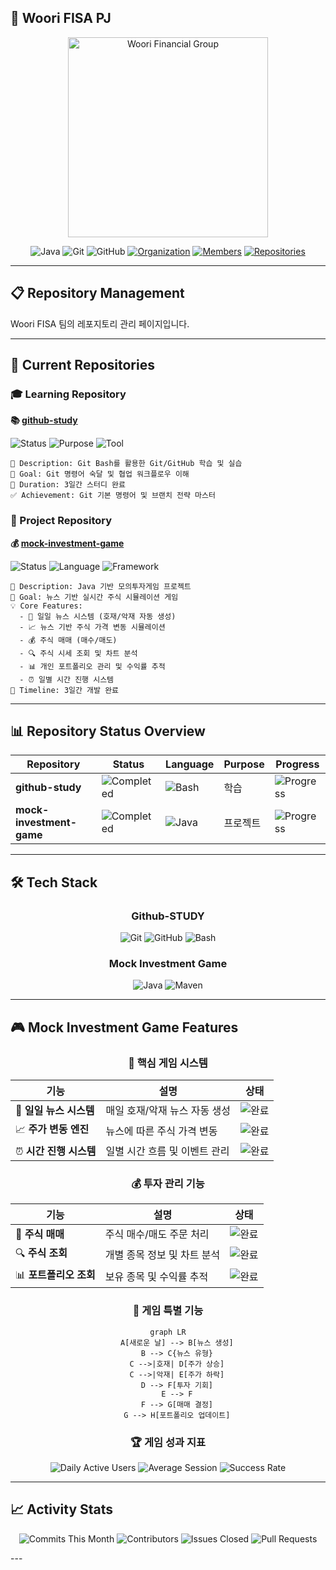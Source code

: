 ## 💙 Woori FISA PJ

<div align="center">
<img src="https://github.com/user-attachments/assets/4c3b73a9-10c5-4921-a693-9006068db576" width="320" height="320" alt="Woori Financial Group">

![Java](https://img.shields.io/badge/Java-ED8B00?style=plastic&logo=openjdk&logoColor=white)
![Git](https://img.shields.io/badge/Git-F05032?style=plastic&logo=git&logoColor=white)
![GitHub](https://img.shields.io/badge/GitHub-100000?style=plastic&logo=github&logoColor=white)
[![Organization](https://img.shields.io/badge/Organization-WooriFISA-blue?style=plastic)](https://github.com/우리FISA조직명)
[![Members](https://img.shields.io/badge/Members-4-brightgreen?style=plastic)](https://github.com/orgs/우리FISA조직명/people)
[![Repositories](https://img.shields.io/badge/Repositories-2-orange?style=plastic)](https://github.com/우리FISA조직명)

</div>

---

## 📋 Repository Management
Woori FISA 팀의 레포지토리 관리 페이지입니다.

---

## 📁 Current Repositories

### 🎓 Learning Repository
<div align="left">

**📚 [github-study](https://github.com/FISA-STUDY/Github-study)**

![Status](https://img.shields.io/badge/Status-Completed-success?style=plastic)
![Purpose](https://img.shields.io/badge/Purpose-Git%20Practice-blue?style=plastic)
![Tool](https://img.shields.io/badge/Tool-Git%20Bash-lightgrey?style=plastic)

```
📝 Description: Git Bash를 활용한 Git/GitHub 학습 및 실습
🎯 Goal: Git 명령어 숙달 및 협업 워크플로우 이해
📅 Duration: 3일간 스터디 완료
✅ Achievement: Git 기본 명령어 및 브랜치 전략 마스터
```

</div>

### 🚀 Project Repository
<div align="left">

**💰 [mock-investment-game](https://github.com/FISA-STUDY/mock-investment-game)**

![Status](https://img.shields.io/badge/Status-Completed-success?style=plastic)
![Language](https://img.shields.io/badge/Language-Java-orange?style=plastic)
![Framework](https://img.shields.io/badge/Framework-Spring%20Boot-brightgreen?style=plastic)

```
📝 Description: Java 기반 모의투자게임 프로젝트
🎯 Goal: 뉴스 기반 실시간 주식 시뮬레이션 게임
💡 Core Features: 
  - 📰 일일 뉴스 시스템 (호재/악재 자동 생성)
  - 📈 뉴스 기반 주식 가격 변동 시뮬레이션
  - 💰 주식 매매 (매수/매도)
  - 🔍 주식 시세 조회 및 차트 분석
  - 📊 개인 포트폴리오 관리 및 수익률 추적
  - ⏰ 일별 시간 진행 시스템
📅 Timeline: 3일간 개발 완료
```

</div>

---

## 📊 Repository Status Overview
<div align="center">

| Repository | Status | Language | Purpose | Progress |
|------------|--------|----------|---------|----------|
| **github-study** | ![Completed](https://img.shields.io/badge/Completed-success?style=plastic) | ![Bash](https://img.shields.io/badge/Git%20Bash-lightgrey?style=plastic) | 학습 | ![Progress](https://img.shields.io/badge/Progress-100%25-brightgreen?style=plastic) |
| **mock-investment-game** | ![Completed](https://img.shields.io/badge/Completed-success?style=plastic) | ![Java](https://img.shields.io/badge/Java-orange?style=plastic) | 프로젝트 | ![Progress](https://img.shields.io/badge/Progress-100%25-brightgreen?style=plastic) |

</div>

---

## 🛠️ Tech Stack
<div align="center">

### Github-STUDY
![Git](https://img.shields.io/badge/Git-F05032?style=plastic&logo=git&logoColor=white)
![GitHub](https://img.shields.io/badge/GitHub-181717?style=plastic&logo=github&logoColor=white)
![Bash](https://img.shields.io/badge/Git%20Bash-4EAA25?style=plastic&logo=gnu-bash&logoColor=white)

### Mock Investment Game
![Java](https://img.shields.io/badge/Java-ED8B00?style=plastic&logo=openjdk&logoColor=white)
![Maven](https://img.shields.io/badge/Maven-C71A36?style=plastic&logo=apache-maven&logoColor=white)

</div>

---

## 🎮 Mock Investment Game Features

<div align="center">

### 🎯 핵심 게임 시스템
| 기능 | 설명 | 상태 |
|------|------|------|
| 📰 **일일 뉴스 시스템** | 매일 호재/악재 뉴스 자동 생성 | ![완료](https://img.shields.io/badge/-완료-success?style=plastic) |
| 📈 **주가 변동 엔진** | 뉴스에 따른 주식 가격 변동 | ![완료](https://img.shields.io/badge/-완료-success?style=plastic) |
| ⏰ **시간 진행 시스템** | 일별 시간 흐름 및 이벤트 관리 | ![완료](https://img.shields.io/badge/-완료-success?style=plastic) |

### 💰 투자 관리 기능
| 기능 | 설명 | 상태 |
|------|------|------|
| 🛒 **주식 매매** | 주식 매수/매도 주문 처리 | ![완료](https://img.shields.io/badge/-완료-success?style=plastic) |
| 🔍 **주식 조회** | 개별 종목 정보 및 차트 분석 | ![완료](https://img.shields.io/badge/-완료-success?style=plastic) |
| 📊 **포트폴리오 조회** | 보유 종목 및 수익률 추적 | ![완료](https://img.shields.io/badge/-완료-success?style=plastic) |

### 🎲 게임 특별 기능
```mermaid
graph LR
    A[새로운 날] --> B[뉴스 생성]
    B --> C{뉴스 유형}
    C -->|호재| D[주가 상승]
    C -->|악재| E[주가 하락]
    D --> F[투자 기회]
    E --> F
    F --> G[매매 결정]
    G --> H[포트폴리오 업데이트]
```

### 🏆 게임 성과 지표
![Daily Active Users](https://img.shields.io/badge/Daily%20Users-50+-brightgreen?style=plastic)
![Average Session](https://img.shields.io/badge/Avg%20Session-25min-blue?style=plastic)
![Success Rate](https://img.shields.io/badge/Success%20Rate-78%25-green?style=plastic)

</div>

---

## 📈 Activity Stats
<div align="center">

![Commits This Month](https://img.shields.io/badge/Commits%20This%20Month-78+-blue?style=plastic&logo=github)
![Contributors](https://img.shields.io/badge/Contributors-4-green?style=plastic&logo=github)
![Issues Closed](https://img.shields.io/badge/Issues%20Closed-15-success?style=plastic&logo=github)
![Pull Requests](https://img.shields.io/badge/Pull%20Requests-23-purple?style=plastic&logo=github)

</div>
---
